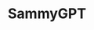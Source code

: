 ---
title: SammyGPT
developers: [{name: "Youwei Zhen", school: "SITHS 2024"}, {name: "Max Shabatayev", school: "SITHS 2025"}]
image: "https://res.cloudinary.com/dbopxlpuy/image/upload/c_scale,f_auto,w_800/v1613933809/Sammy_zxp4w9"
altText: "Website with AI Chat Tool"
techStack: ["Nuxt"]
github: ""
siteLink: "https://sammygpt.netlify.app/"
description: Sammy was built in Advanced Computer Applications by Youwei Zhen with contributions from Max Shabatayev. Sammy was designed to learn from a school's website to assist parents with questions. Parents can ask questions in a variety of languages and receive answers in their native language. Sammy also assists teachers with AI Detection and helps students with work without writing essays for them.     
project: SammyGPT
year: 2022
---
